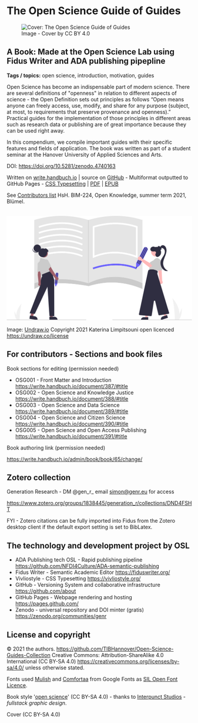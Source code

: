 # The Open Science Guide of Guides

<p align="left">
<figure>
  <img src="https://raw.githubusercontent.com/TIBHannover/open-science-guide-of-guides/main/html/images/cover.png" alt="Cover: The Open Science Guide of Guides" width="350">
  <figcaption>Image - Cover by CC BY 4.0</figcaption>
</figure>
</p>

## A Book: Made at the Open Science Lab using Fidus Writer and ADA publishing pipepline

**Tags / topics:** open science, introduction, motivation, guides

Open Science has become an indispensable part of modern science. There are several definitions of "openness" in relation to different aspects of science - the Open Definition sets out principles as follows “Open means anyone can freely access, use, modify, and share for any purpose (subject, at most, to requirements that preserve provenance and openness).” Practical guides for the implementation of those principles in different areas such as research data or publishing are of great importance because they can be used right away. 

In this compendium, we compile important guides with their specific features and fields of application. The book was written as part of a student seminar at the Hanover University of Applied Sciences and Arts.

DOI: https://doi.org/10.5281/zenodo.4740163 

Written on [write.handbuch.io](https://write.handbuch.io/) | source on [GitHub](https://github.com/TIBHannover/open-science-guide-of-guides) - Multiformat outputted to GitHub Pages - [CSS Typesetting](https://vivliostyle.vercel.app/#src=https://tibhannover.github.io/open-science-guide-of-guides/html/index.html&bookMode=true) | [PDF](https://tibhannover.github.io/open-science-guide-of-guides/pdf/book.pdf) | [EPUB](https://tibhannover.github.io/open-science-guide-of-guides/book.epub)

See [Contributors list](CONTRIBUTE.MD) HsH. BIM-224, Open Knowledge, summer term 2021, Blümel. </br></br>

![contributors](image-resources/undraw_Notebook_re_id0r.svg) 

Image: [Undraw.io](https://undraw.co/) Copyright 2021 Katerina Limpitsouni open licenced https://undraw.co/license

## For contributors - Sections and book files

Book sections for editing (permission needed)

  * OSG001 - Front Matter and Introduction https://write.handbuch.io/document/387/#title
  * OSG002 - Open Science and Knowledge Justice https://write.handbuch.io/document/388/#title
  * OSG003 - Open Science and Data Science https://write.handbuch.io/document/389/#title
  * OSG004 - Open Science and Citizen Science https://write.handbuch.io/document/390/#title
  * OSG005 - Open Science and Open Access Publishing https://write.handbuch.io/document/391/#title

Book authoring link (permission needed)

https://write.handbuch.io/admin/book/book/65/change/

## Zotero collection

Generation Research - DM @gen_r_ email simon@genr.eu for access

https://www.zotero.org/groups/1838445/generation_r/collections/DND4FSHT

FYI - Zotero citations can be fully imported into Fidus from the Zotero desktop client if the default export setting is set to BibLatex.

## The technology and development project by OSL

 - ADA Publishing tech OSL - Rapid publishing pipeline https://github.com/NFDI4Culture/ADA-semantic-publishing
 - Fidus Writer - Semantic Academic Editor https://fiduswriter.org/
 - Vivliostyle - CSS Typesetting https://vivliostyle.org/
 - GitHub - Versioning System and collaborative infrastructure https://github.com/about
 - GitHub Pages - Webpage rendering and hosting https://pages.github.com/
 - Zenodo - universal repository and DOI minter (gratis) https://zenodo.org/communities/genr

## License and copyright

© 2021 the authors. https://github.com/TIBHannover/Open-Science-Guides-Collection Creative Commons: Attribution-ShareAlike 4.0 International (CC BY-SA 4.0) https://creativecommons.org/licenses/by-sa/4.0/ unless otherwise stated.

Fonts used [Mulish](https://fonts.google.com/specimen/Mulish) and [Comfortaa](https://fonts.google.com/specimen/Comfortaa) from Google Fonts as [SIL Open Font Licence](https://scripts.sil.org/cms/scripts/page.php?site_id=nrsi&id=OFL).

Book style '[open science](https://github.com/TIBHannover/open-science-guide-of-guides/blob/main/html/css/openscience.css)' (CC BY-SA 4.0) - thanks to [Interpunct Studios](https://interpunct.dev/) - _fullstack graphic design_.

Cover (CC BY-SA 4.0) 
